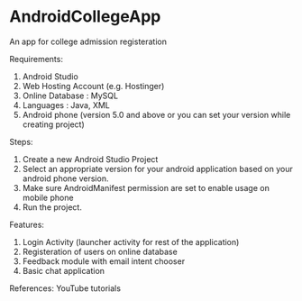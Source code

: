 # AndroidCollegeApp
An app for college admission registeration

Requirements:
1. Android Studio
2. Web Hosting Account (e.g. Hostinger)
3. Online Database : MySQL
4. Languages : Java, XML
4. Android phone (version 5.0 and above or you can set your version while creating project)

Steps:
1. Create a new Android Studio Project
2. Select an appropriate version for your android application
   based on your android phone version. 
3. Make sure AndroidManifest permission are set to enable usage on mobile phone
4. Run the project.

Features:
1. Login Activity (launcher activity for rest of the application)
2. Registeration of users on online database
3. Feedback module with email intent chooser
4. Basic chat application

References:
YouTube tutorials

